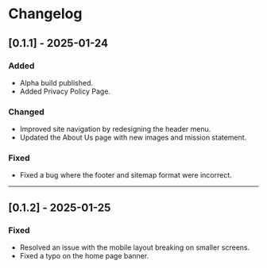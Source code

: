 # Changelog  

## [0.1.1] - 2025-01-24  
### Added  
- Alpha build published.
- Added Privacy Policy Page.

### Changed  
- Improved site navigation by redesigning the header menu.  
- Updated the About Us page with new images and mission statement.

### Fixed  
- Fixed a bug where the footer and sitemap format were incorrect.

---

## [0.1.2] - 2025-01-25 
### Fixed  
- Resolved an issue with the mobile layout breaking on smaller screens.  
- Fixed a typo on the home page banner. 
